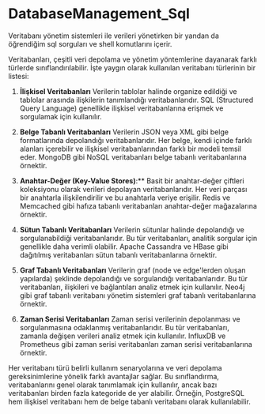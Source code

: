 # DatabaseManagement_Sql

Veritabanı yönetim sistemleri ile verileri yönetirken bir yandan da öğrendiğim sql sorguları ve shell komutlarını içerir.

Veritabanları, çeşitli veri depolama ve yönetim yöntemlerine dayanarak farklı türlerde sınıflandırılabilir. İşte yaygın olarak kullanılan veritabanı türlerinin bir listesi:

1. **İlişkisel Veritabanları** Verilerin tablolar halinde organize edildiği ve tablolar arasında ilişkilerin tanımlandığı veritabanlarıdır. SQL (Structured Query Language) genellikle ilişkisel veritabanlarına erişmek ve sorgulamak için kullanılır.

2. **Belge Tabanlı Veritabanları** Verilerin JSON veya XML gibi belge formatlarında depolandığı veritabanlarıdır. Her belge, kendi içinde farklı alanları içerebilir ve ilişkisel veritabanlarından farklı bir modeli temsil eder. MongoDB gibi NoSQL veritabanları belge tabanlı veritabanlarına örnektir.

3. **Anahtar-Değer (Key-Value Stores)**:** Basit bir anahtar-değer çiftleri koleksiyonu olarak verileri depolayan veritabanlarıdır. Her veri parçası bir anahtarla ilişkilendirilir ve bu anahtarla veriye erişilir. Redis ve Memcached gibi hafıza tabanlı veritabanları anahtar-değer mağazalarına örnektir.

4. **Sütun Tabanlı Veritabanları** Verilerin sütunlar halinde depolandığı ve sorgulanabildiği veritabanlarıdır. Bu tür veritabanları, analitik sorgular için genellikle daha verimli olabilir. Apache Cassandra ve HBase gibi dağıtılmış veritabanları sütun tabanlı veritabanlarına örnektir.

5. **Graf Tabanlı Veritabanları** Verilerin graf (node ve edge'lerden oluşan yapılarda) şeklinde depolandığı ve sorgulandığı veritabanlarıdır. Bu tür veritabanları, ilişkileri ve bağlantıları analiz etmek için kullanılır. Neo4j gibi graf tabanlı veritabanı yönetim sistemleri graf tabanlı veritabanlarına örnektir.

6. **Zaman Serisi Veritabanları** Zaman serisi verilerinin depolanması ve sorgulanmasına odaklanmış veritabanlarıdır. Bu tür veritabanları, zamanla değişen verileri analiz etmek için kullanılır. InfluxDB ve Prometheus gibi zaman serisi veritabanları zaman serisi veritabanlarına örnektir.

Her veritabanı türü belirli kullanım senaryolarına ve veri depolama gereksinimlerine yönelik farklı avantajlar sağlar. Bu sınıflandırma, veritabanlarını genel olarak tanımlamak için kullanılır, ancak bazı veritabanları birden fazla kategoride de yer alabilir. Örneğin, PostgreSQL hem ilişkisel veritabanı hem de belge tabanlı veritabanı olarak kullanılabilir.